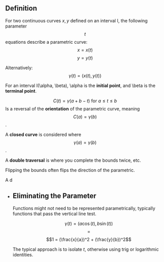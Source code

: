 ## Definition
For two continuous curves $x, y$ defined on an interval I, the following parameter $$t$$ equations describe a parametric curve:
$$x=x(t)$$
$$y=y(t)$$

Alternatively: $$\gamma(t) = (x(t), y(t))$$

For an interval I(\alpha, \beta), \alpha is the **initial point**, and \beta is the **terminal point**.

$$C(t) = \gamma (a + b -t)\text{ for }a \leq t \leq b$$
Is a reversal of the **orientation** of the parametric curve, meaning $$C(a) = \gamma(b)$$.

A **closed curve** is considered where $$\gamma(a) = \gamma(b)$$.

A **double traversal** is where you complete the bounds twice, etc.

Flipping the bounds often flips the direction of the parametric.

A d
- ## Eliminating the Parameter
  Functions might not need to be represented parametrically, typically functions that pass the vertical line test.
  
  $$\gamma(t) = (a\cos(t),b\sin(t))$$
  $$=$$
  $$1 = (\frac{x}{a})^2 + (\frac{y}{b})^2$$
  
  The typical approach is to isolate $t$, otherwise using trig or logarithmic identities.
